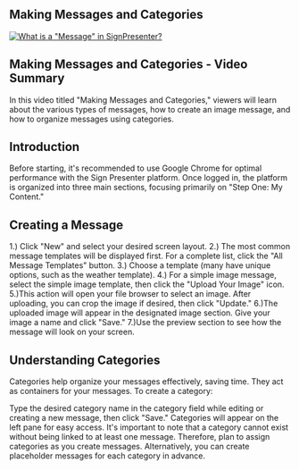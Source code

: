 ## Making Messages and Categories

[![What is a "Message" in SignPresenter?](https://www.youtube.com/watch?v=KqDyiQpAmtU/0.jpg)](https://www.youtube.com/watch?v=KqDyiQpAmtU)

## Making Messages and Categories - Video Summary
In this video titled "Making Messages and Categories," viewers will learn about the various types of messages, how to create an image message, and how to organize messages using categories.

## Introduction ##
Before starting, it's recommended to use Google Chrome for optimal performance with the Sign Presenter platform. Once logged in, the platform is organized into three main sections, focusing primarily on "Step One: My Content."

## Creating a Message
1.) Click "New" and select your desired screen layout.
2.) The most common message templates will be displayed first. For a complete list, click the "All Message Templates" button.
3.) Choose a template (many have unique options, such as the weather template).
4.) For a simple image message, select the simple image template, then click the "Upload Your Image" icon.
5.)This action will open your file browser to select an image. After uploading, you can crop the image if desired, then click "Update."
6.)The uploaded image will appear in the designated image section. Give your image a name and click "Save."
7.)Use the preview section to see how the message will look on your screen.

## Understanding Categories
Categories help organize your messages effectively, saving time. They act as containers for your messages. To create a category:

Type the desired category name in the category field while editing or creating a new message, then click "Save."
Categories will appear on the left pane for easy access.
It's important to note that a category cannot exist without being linked to at least one message. Therefore, plan to assign categories as you create messages. Alternatively, you can create placeholder messages for each category in advance.

